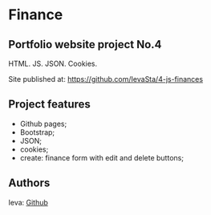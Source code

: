 # Finance

## Portfolio website project No.4

HTML. JS. JSON. Cookies.

Site published at: https://github.com/IevaSta/4-js-finances

## Project features

- Github pages;
- Bootstrap;
- JSON;
- cookies;
- create: finance form with edit and delete buttons;

## Authors

Ieva: [Github](https://github.com/IevaSta)
